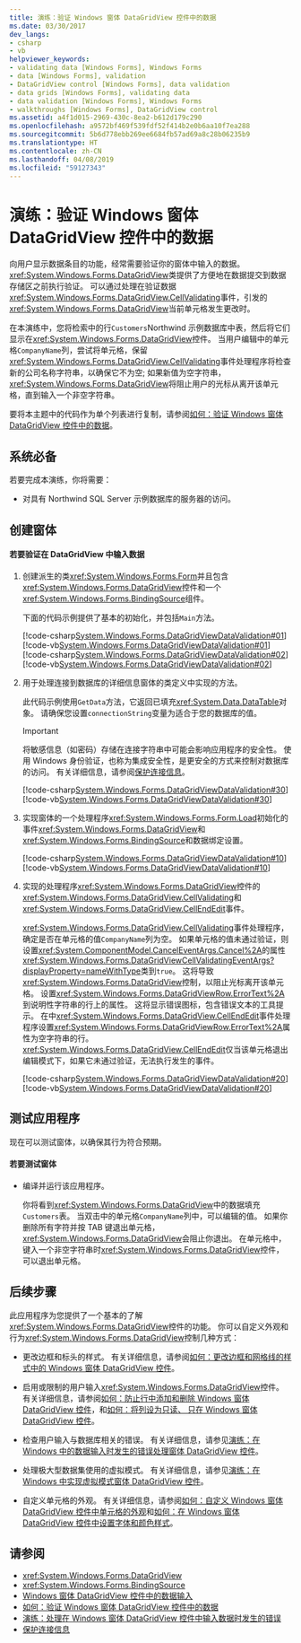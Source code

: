 ```yaml
---
title: 演练：验证 Windows 窗体 DataGridView 控件中的数据
ms.date: 03/30/2017
dev_langs:
- csharp
- vb
helpviewer_keywords:
- validating data [Windows Forms], Windows Forms
- data [Windows Forms], validation
- DataGridView control [Windows Forms], data validation
- data grids [Windows Forms], validating data
- data validation [Windows Forms], Windows Forms
- walkthroughs [Windows Forms], DataGridView control
ms.assetid: a4f1d015-2969-430c-8ea2-b612d179c290
ms.openlocfilehash: a9572bf469f539fdf52f414b2e0b6aa10f7ea288
ms.sourcegitcommit: 5b6d778ebb269ee6684fb57ad69a8c28b06235b9
ms.translationtype: HT
ms.contentlocale: zh-CN
ms.lasthandoff: 04/08/2019
ms.locfileid: "59127343"
---
```

# <a name="walkthrough-validating-data-in-the-windows-forms-datagridview-control"></a>演练：验证 Windows 窗体 DataGridView 控件中的数据
向用户显示数据条目的功能，经常需要验证你的窗体中输入的数据。 <xref:System.Windows.Forms.DataGridView>类提供了方便地在数据提交到数据存储区之前执行验证。 可以通过处理在验证数据<xref:System.Windows.Forms.DataGridView.CellValidating>事件，引发的<xref:System.Windows.Forms.DataGridView>当前单元格发生更改时。  
  
 在本演练中，您将检索中的行`Customers`Northwind 示例数据库中表，然后将它们显示在<xref:System.Windows.Forms.DataGridView>控件。 当用户编辑中的单元格`CompanyName`列，尝试将单元格，保留<xref:System.Windows.Forms.DataGridView.CellValidating>事件处理程序将检查新的公司名称字符串，以确保它不为空; 如果新值为空字符串，<xref:System.Windows.Forms.DataGridView>将阻止用户的光标从离开该单元格，直到输入一个非空字符串。  
  
 要将本主题中的代码作为单个列表进行复制，请参阅[如何：验证 Windows 窗体 DataGridView 控件中的数据](how-to-validate-data-in-the-windows-forms-datagridview-control.md)。  
  
## <a name="prerequisites"></a>系统必备  
 若要完成本演练，你将需要：  
  
-   对具有 Northwind SQL Server 示例数据库的服务器的访问。  
  
## <a name="creating-the-form"></a>创建窗体  
  
#### <a name="to-validate-data-entered-in-a-datagridview"></a>若要验证在 DataGridView 中输入数据  
  
1.  创建派生的类<xref:System.Windows.Forms.Form>并且包含<xref:System.Windows.Forms.DataGridView>控件和一个<xref:System.Windows.Forms.BindingSource>组件。  
  
     下面的代码示例提供了基本的初始化，并包括`Main`方法。  
  
     [!code-csharp[System.Windows.Forms.DataGridViewDataValidation#01](~/samples/snippets/csharp/VS_Snippets_Winforms/System.Windows.Forms.DataGridViewDataValidation/CS/datavalidation.cs#01)]
     [!code-vb[System.Windows.Forms.DataGridViewDataValidation#01](~/samples/snippets/visualbasic/VS_Snippets_Winforms/System.Windows.Forms.DataGridViewDataValidation/VB/datavalidation.vb#01)]  
    [!code-csharp[System.Windows.Forms.DataGridViewDataValidation#02](~/samples/snippets/csharp/VS_Snippets_Winforms/System.Windows.Forms.DataGridViewDataValidation/CS/datavalidation.cs#02)]
    [!code-vb[System.Windows.Forms.DataGridViewDataValidation#02](~/samples/snippets/visualbasic/VS_Snippets_Winforms/System.Windows.Forms.DataGridViewDataValidation/VB/datavalidation.vb#02)]  
  
2.  用于处理连接到数据库的详细信息窗体的类定义中实现的方法。  
  
     此代码示例使用`GetData`方法，它返回已填充<xref:System.Data.DataTable>对象。 请确保您设置`connectionString`变量为适合于您的数据库的值。  
  
    > [!IMPORTANT]
    >  将敏感信息（如密码）存储在连接字符串中可能会影响应用程序的安全性。 使用 Windows 身份验证，也称为集成安全性，是更安全的方式来控制对数据库的访问。 有关详细信息，请参阅[保护连接信息](../../data/adonet/protecting-connection-information.md)。  
  
     [!code-csharp[System.Windows.Forms.DataGridViewDataValidation#30](~/samples/snippets/csharp/VS_Snippets_Winforms/System.Windows.Forms.DataGridViewDataValidation/CS/datavalidation.cs#30)]
     [!code-vb[System.Windows.Forms.DataGridViewDataValidation#30](~/samples/snippets/visualbasic/VS_Snippets_Winforms/System.Windows.Forms.DataGridViewDataValidation/VB/datavalidation.vb#30)]  
  
3.  实现窗体的一个处理程序<xref:System.Windows.Forms.Form.Load>初始化的事件<xref:System.Windows.Forms.DataGridView>和<xref:System.Windows.Forms.BindingSource>和数据绑定设置。  
  
     [!code-csharp[System.Windows.Forms.DataGridViewDataValidation#10](~/samples/snippets/csharp/VS_Snippets_Winforms/System.Windows.Forms.DataGridViewDataValidation/CS/datavalidation.cs#10)]
     [!code-vb[System.Windows.Forms.DataGridViewDataValidation#10](~/samples/snippets/visualbasic/VS_Snippets_Winforms/System.Windows.Forms.DataGridViewDataValidation/VB/datavalidation.vb#10)]  
  
4.  实现的处理程序<xref:System.Windows.Forms.DataGridView>控件的<xref:System.Windows.Forms.DataGridView.CellValidating>和<xref:System.Windows.Forms.DataGridView.CellEndEdit>事件。  
  
     <xref:System.Windows.Forms.DataGridView.CellValidating>事件处理程序，确定是否在单元格的值`CompanyName`列为空。 如果单元格的值未通过验证，则设置<xref:System.ComponentModel.CancelEventArgs.Cancel%2A>的属性<xref:System.Windows.Forms.DataGridViewCellValidatingEventArgs?displayProperty=nameWithType>类到`true`。 这将导致<xref:System.Windows.Forms.DataGridView>控制，以阻止光标离开该单元格。 设置<xref:System.Windows.Forms.DataGridViewRow.ErrorText%2A>到说明性字符串的行上的属性。 这将显示错误图标，包含错误文本的工具提示。 在中<xref:System.Windows.Forms.DataGridView.CellEndEdit>事件处理程序设置<xref:System.Windows.Forms.DataGridViewRow.ErrorText%2A>属性为空字符串的行。 <xref:System.Windows.Forms.DataGridView.CellEndEdit>仅当该单元格退出编辑模式下，如果它未通过验证，无法执行发生的事件。  
  
     [!code-csharp[System.Windows.Forms.DataGridViewDataValidation#20](~/samples/snippets/csharp/VS_Snippets_Winforms/System.Windows.Forms.DataGridViewDataValidation/CS/datavalidation.cs#20)]
     [!code-vb[System.Windows.Forms.DataGridViewDataValidation#20](~/samples/snippets/visualbasic/VS_Snippets_Winforms/System.Windows.Forms.DataGridViewDataValidation/VB/datavalidation.vb#20)]  
  
## <a name="testing-the-application"></a>测试应用程序  
 现在可以测试窗体，以确保其行为符合预期。  
  
#### <a name="to-test-the-form"></a>若要测试窗体  
  
-   编译并运行该应用程序。  
  
     你将看到<xref:System.Windows.Forms.DataGridView>中的数据填充`Customers`表。 当双击中的单元格`CompanyName`列中，可以编辑的值。 如果你删除所有字符并按 TAB 键退出单元格，<xref:System.Windows.Forms.DataGridView>会阻止你退出。 在单元格中，键入一个非空字符串时<xref:System.Windows.Forms.DataGridView>控件，可以退出单元格。  
  
## <a name="next-steps"></a>后续步骤  
 此应用程序为您提供了一个基本的了解<xref:System.Windows.Forms.DataGridView>控件的功能。 你可以自定义外观和行为<xref:System.Windows.Forms.DataGridView>控制几种方式：  
  
-   更改边框和标头的样式。 有关详细信息，请参阅[如何：更改边框和网格线的样式中的 Windows 窗体 DataGridView 控件](change-the-border-and-gridline-styles-in-the-datagrid.md)。  
  
-   启用或限制的用户输入<xref:System.Windows.Forms.DataGridView>控件。 有关详细信息，请参阅[如何：防止行中添加和删除 Windows 窗体 DataGridView 控件](prevent-row-addition-and-deletion-datagridview.md)，和[如何：将列设为只读、 只在 Windows 窗体 DataGridView 控件](how-to-make-columns-read-only-in-the-windows-forms-datagridview-control.md)。  
  
-   检查用户输入与数据库相关的错误。 有关详细信息，请参见[演练：在 Windows 中的数据输入时发生的错误处理窗体 DataGridView 控件](handling-errors-that-occur-during-data-entry-in-the-datagrid.md)。  
  
-   处理极大型数据集使用的虚拟模式。 有关详细信息，请参见[演练：在 Windows 中实现虚拟模式窗体 DataGridView 控件](implementing-virtual-mode-wf-datagridview-control.md)。  
  
-   自定义单元格的外观。 有关详细信息，请参阅[如何：自定义 Windows 窗体 DataGridView 控件中单元格的外观](customize-the-appearance-of-cells-in-the-datagrid.md)和[如何：在 Windows 窗体 DataGridView 控件中设置字体和颜色样式](how-to-set-font-and-color-styles-in-the-windows-forms-datagridview-control.md)。  
  
## <a name="see-also"></a>请参阅

- <xref:System.Windows.Forms.DataGridView>
- <xref:System.Windows.Forms.BindingSource>
- [Windows 窗体 DataGridView 控件中的数据输入](data-entry-in-the-windows-forms-datagridview-control.md)
- [如何：验证 Windows 窗体 DataGridView 控件中的数据](how-to-validate-data-in-the-windows-forms-datagridview-control.md)
- [演练：处理在 Windows 窗体 DataGridView 控件中输入数据时发生的错误](handling-errors-that-occur-during-data-entry-in-the-datagrid.md)
- [保护连接信息](../../data/adonet/protecting-connection-information.md)
